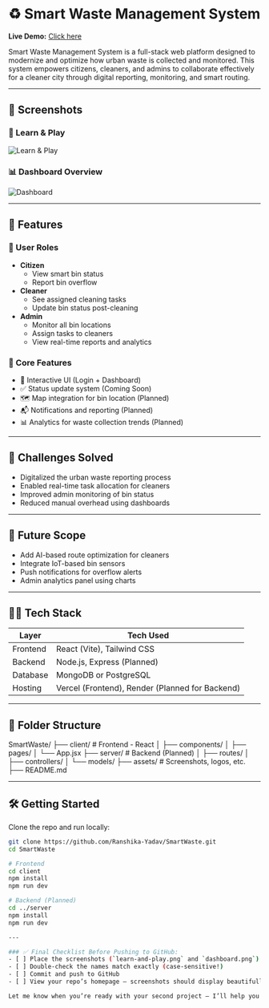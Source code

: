 # ♻️ Smart Waste Management System

**Live Demo:** [Click here](https://project-mz3tjkkzx-ranshika-yadavs-projects.vercel.app)

Smart Waste Management System is a full-stack web platform designed to modernize and optimize how urban waste is collected and monitored. This system empowers citizens, cleaners, and admins to collaborate effectively for a cleaner city through digital reporting, monitoring, and smart routing.

---

## 📸 Screenshots

### 🧠 Learn & Play  
![Learn & Play](./assets/learn-and-play.png)

### 📊 Dashboard Overview  
![Dashboard](./assets/dashboard.png)

---

## 🚀 Features

### 👥 User Roles
- **Citizen**
  - View smart bin status
  - Report bin overflow
- **Cleaner**
  - See assigned cleaning tasks
  - Update bin status post-cleaning
- **Admin**
  - Monitor all bin locations
  - Assign tasks to cleaners
  - View real-time reports and analytics

### 🔧 Core Features
- 📍 Interactive UI (Login + Dashboard)
- ✅ Status update system (Coming Soon)
- 🗺️ Map integration for bin location (Planned)
- 📬 Notifications and reporting (Planned)
- 📊 Analytics for waste collection trends (Planned)

---

## 🧠 Challenges Solved

- Digitalized the urban waste reporting process
- Enabled real-time task allocation for cleaners
- Improved admin monitoring of bin status
- Reduced manual overhead using dashboards

---

## 🔮 Future Scope

- Add AI-based route optimization for cleaners
- Integrate IoT-based bin sensors
- Push notifications for overflow alerts
- Admin analytics panel using charts

---

## 🧑‍💻 Tech Stack

| Layer       | Tech Used                     |
|-------------|-------------------------------|
| Frontend    | React (Vite), Tailwind CSS    |
| Backend     | Node.js, Express (Planned)    |
| Database    | MongoDB or PostgreSQL         |
| Hosting     | Vercel (Frontend), Render (Planned for Backend) |

---

## 📂 Folder Structure

SmartWaste/
├── client/ # Frontend - React
│ ├── components/
│ ├── pages/
│ └── App.jsx
├── server/ # Backend (Planned)
│ ├── routes/
│ ├── controllers/
│ └── models/
├── assets/ # Screenshots, logos, etc.
├── README.md

---

## 🛠 Getting Started

Clone the repo and run locally:

```bash
git clone https://github.com/Ranshika-Yadav/SmartWaste.git
cd SmartWaste

# Frontend
cd client
npm install
npm run dev

# Backend (Planned)
cd ../server
npm install
npm run dev

---

### ✅ Final Checklist Before Pushing to GitHub:
- [ ] Place the screenshots (`learn-and-play.png` and `dashboard.png`) inside `assets/`
- [ ] Double-check the names match exactly (case-sensitive!)
- [ ] Commit and push to GitHub
- [ ] View your repo’s homepage — screenshots should display beautifully

Let me know when you’re ready with your second project — I’ll help you format that README too 💪
